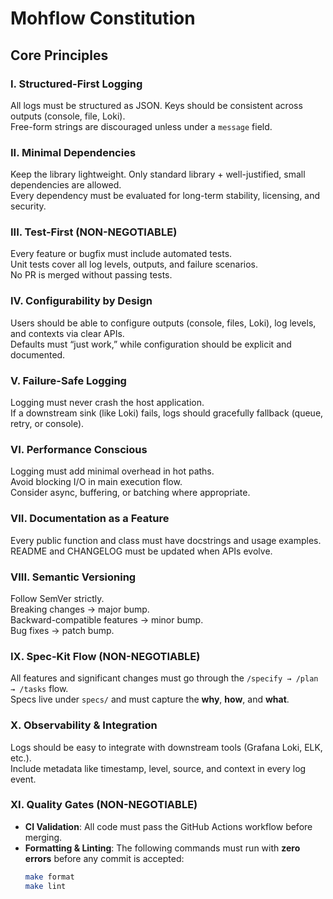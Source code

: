 # Mohflow Constitution

## Core Principles

### I. Structured-First Logging
All logs must be structured as JSON. Keys should be consistent across outputs (console, file, Loki).  
Free-form strings are discouraged unless under a `message` field.  

### II. Minimal Dependencies
Keep the library lightweight. Only standard library + well-justified, small dependencies are allowed.  
Every dependency must be evaluated for long-term stability, licensing, and security.  

### III. Test-First (NON-NEGOTIABLE)
Every feature or bugfix must include automated tests.  
Unit tests cover all log levels, outputs, and failure scenarios.  
No PR is merged without passing tests.  

### IV. Configurability by Design
Users should be able to configure outputs (console, files, Loki), log levels, and contexts via clear APIs.  
Defaults must “just work,” while configuration should be explicit and documented.  

### V. Failure-Safe Logging
Logging must never crash the host application.  
If a downstream sink (like Loki) fails, logs should gracefully fallback (queue, retry, or console).  

### VI. Performance Conscious
Logging must add minimal overhead in hot paths.  
Avoid blocking I/O in main execution flow.  
Consider async, buffering, or batching where appropriate.  

### VII. Documentation as a Feature
Every public function and class must have docstrings and usage examples.  
README and CHANGELOG must be updated when APIs evolve.  

### VIII. Semantic Versioning
Follow SemVer strictly.  
Breaking changes → major bump.  
Backward-compatible features → minor bump.  
Bug fixes → patch bump.  

### IX. Spec-Kit Flow (NON-NEGOTIABLE)
All features and significant changes must go through the `/specify → /plan → /tasks` flow.  
Specs live under `specs/` and must capture the **why**, **how**, and **what**.  

### X. Observability & Integration
Logs should be easy to integrate with downstream tools (Grafana Loki, ELK, etc.).  
Include metadata like timestamp, level, source, and context in every log event.  

### XI. Quality Gates (NON-NEGOTIABLE)
- **CI Validation**: All code must pass the GitHub Actions workflow before merging.  
- **Formatting & Linting**: The following commands must run with **zero errors** before any commit is accepted:  
  ```bash
  make format
  make lint
